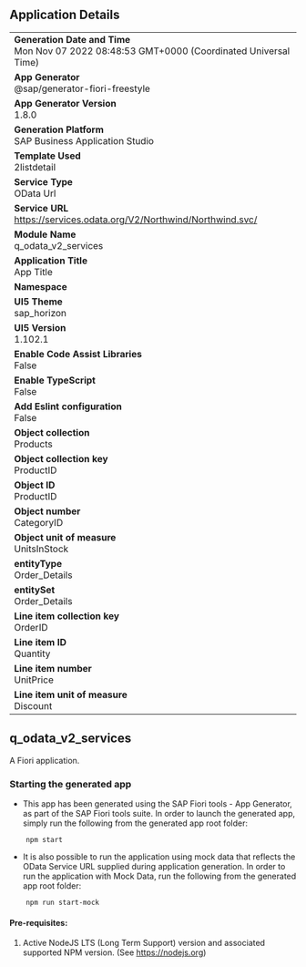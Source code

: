 ## Application Details
|               |
| ------------- |
|**Generation Date and Time**<br>Mon Nov 07 2022 08:48:53 GMT+0000 (Coordinated Universal Time)|
|**App Generator**<br>@sap/generator-fiori-freestyle|
|**App Generator Version**<br>1.8.0|
|**Generation Platform**<br>SAP Business Application Studio|
|**Template Used**<br>2listdetail|
|**Service Type**<br>OData Url|
|**Service URL**<br>https://services.odata.org/V2/Northwind/Northwind.svc/
|**Module Name**<br>q_odata_v2_services|
|**Application Title**<br>App Title|
|**Namespace**<br>|
|**UI5 Theme**<br>sap_horizon|
|**UI5 Version**<br>1.102.1|
|**Enable Code Assist Libraries**<br>False|
|**Enable TypeScript**<br>False|
|**Add Eslint configuration**<br>False|
|**Object collection**<br>Products|
|**Object collection key**<br>ProductID|
|**Object ID**<br>ProductID|
|**Object number**<br>CategoryID|
|**Object unit of measure**<br>UnitsInStock|
|**entityType**<br>Order_Details|
|**entitySet**<br>Order_Details|
|**Line item collection key**<br>OrderID|
|**Line item ID**<br>Quantity|
|**Line item number**<br>UnitPrice|
|**Line item unit of measure**<br>Discount|

## q_odata_v2_services

A Fiori application.

### Starting the generated app

-   This app has been generated using the SAP Fiori tools - App Generator, as part of the SAP Fiori tools suite.  In order to launch the generated app, simply run the following from the generated app root folder:

```
    npm start
```

- It is also possible to run the application using mock data that reflects the OData Service URL supplied during application generation.  In order to run the application with Mock Data, run the following from the generated app root folder:

```
    npm run start-mock
```

#### Pre-requisites:

1. Active NodeJS LTS (Long Term Support) version and associated supported NPM version.  (See https://nodejs.org)


